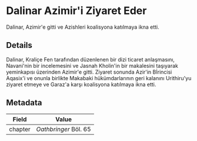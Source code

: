 # Dalinar Azimir'i Ziyaret Eder
Dalinar, Azimir'e gitti ve Azishleri koalisyona katılmaya ikna etti.

## Details
Dalinar, Kraliçe Fen tarafından düzenlenen bir dizi ticaret anlaşmasını, Navani'nin bir incelemesini ve Jasnah Kholin'in bir makalesini taşıyarak yeminkapısı üzerinden Azimir'e gitti. Ziyaret sonunda Azir'in Bİrincisi Aqasix'i ve onunla birlikte Makabaki hükümdarlarının geri kalanını Urithiru'yu ziyaret etmeye ve Garaz'a karşı koalisyona katılmaya ikna etti.

## Metadata
| Field | Value |
| ----- | ----- |
| chapter | *Oathbringer* Böl. 65 |
